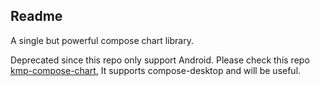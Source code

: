 ## Readme

A single but powerful compose chart library.

Deprecated since this repo only support Android.
Please check this repo [kmp-compose-chart](https://github.com/JackChen365/kmp-compose-chart), It supports compose-desktop and will be useful.
